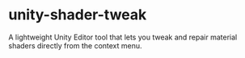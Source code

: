 # unity-shader-tweak
A lightweight Unity Editor tool that lets you tweak and repair material shaders directly from the context menu.
